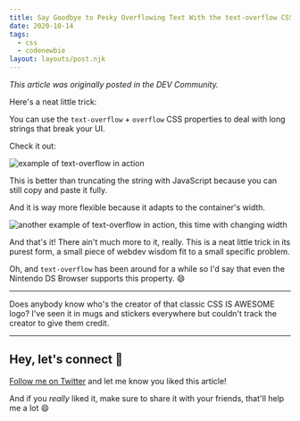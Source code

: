 ```yaml
---
title: Say Goodbye to Pesky Overflowing Text With the text-overflow CSS Property
date: 2020-10-14
tags:
  - css
  - codenewbie
layout: layouts/post.njk
---
```


_This article was originally posted in the DEV Community._

Here's a neat little trick:

You can use the `text-overflow` + `overflow` CSS properties to deal with long strings that break your UI.

Check it out:

![example of text-overflow in action](https://dev-to-uploads.s3.amazonaws.com/i/pgvrw2ieqh0mrgl49mu2.gif)

This is better than truncating the string with JavaScript because you can still copy and paste it fully.

And it is way more flexible because it adapts to the container's width.

![another example of text-overflow in action, this time with changing width](https://dev-to-uploads.s3.amazonaws.com/i/wl5y6n1q1v87iw0b8lk3.gif)

And that's it! There ain't much more to it, really. This is a neat little trick in its purest form, a small piece of webdev wisdom fit to a small specific problem.

Oh, and `text-overflow` has been around for a while so I'd say that even the Nintendo DS Browser supports this property. 😄

---

Does anybody know who's the creator of that classic CSS IS AWESOME logo? I've seen it in mugs and stickers everywhere but couldn't track the creator to give them credit.

---

## Hey, let's connect 👋

[Follow me on Twitter](https://twitter.com/paladini_dev) and let me know you liked this article!

And if you _really_ liked it, make sure to share it with your friends, that'll help me a lot 😄
